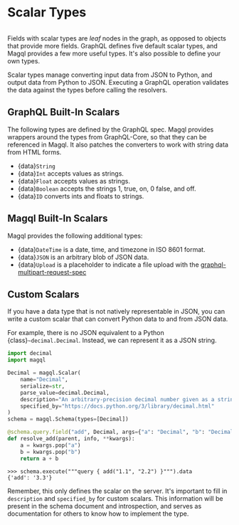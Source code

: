 Scalar Types
============

```{currentmodule} magql.scalars
```

Fields with scalar types are *leaf* nodes in the graph, as opposed to objects
that provide more fields. GraphQL defines five default scalar types, and Magql
provides a few more useful types. It's also possible to define your own types.

Scalar types manage converting input data from JSON to Python, and output data
from Python to JSON. Executing a GraphQL operation validates the data against
the types before calling the resolvers.


GraphQL Built-In Scalars
------------------------

The following types are defined by the GraphQL spec. Magql provides wrappers
around the types from GraphQL-Core, so that they can be referenced in Magql.
It also patches the converters to work with string data from HTML forms.

-   {data}`String`
-   {data}`Int` accepts values as strings.
-   {data}`Float` accepts values as strings.
-   {data}`Boolean` accepts the strings 1, true, on, 0 false, and off.
-   {data}`ID` converts ints and floats to strings.


Magql Built-In Scalars
----------------------

Magql provides the following additional types:

-   {data}`DateTime` is a date, time, and timezone in ISO 8601 format.
-   {data}`JSON` is an arbitrary blob of JSON data.
-   {data}`Upload` is a placeholder to indicate a file upload with the
    [graphql-multipart-request-spec][multipart]

[multipart]: https://github.com/jaydenseric/graphql-multipart-request-spec


Custom Scalars
--------------

If you have a data type that is not natively representable in JSON, you can
write a custom scalar that can convert Python data to and from JSON data.

For example, there is no JSON equivalent to a Python {class}`~decimal.Decimal`.
Instead, we can represent it as a JSON string.

```python
import decimal
import magql

Decimal = magql.Scalar(
    name="Decimal",
    serialize=str,
    parse_value=decimal.Decimal,
    description="An arbitrary-precision decimal number given as a string.",
    specified_by="https://docs.python.org/3/library/decimal.html"
)
schema = magql.Schema(types=[Decimal])

@schema.query.field("add", Decimal, args={"a": "Decimal", "b": "Decimal"})
def resolve_add(parent, info, **kwargs):
    a = kwargs.pop("a")
    b = kwargs.pop("b")
    return a + b
```

```pycon
>>> schema.execute("""query { add("1.1", "2.2") }""").data
{'add': '3.3'}
```

Remember, this only defines the scalar on the server. It's important to fill in
`description` and `specified_by` for custom scalars. This information will be
present in the schema document and introspection, and serves as documentation
for others to know how to implement the type.
